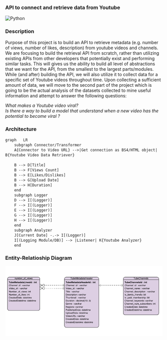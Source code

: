 ### API  to connect and retrieve data from Youtube
![Python](https://img.shields.io/badge/-Python-000?&logo=Python)

### Description

Purpose of this project is to build an API to retrieve metadata (e.g. number of views, number of likes, description) from youtube videos and channels. We are focusing to build the retrieval API from scratch, rather than utilizing existing APIs from other developers that potentially exist and performing similar tasks. This will gives us the ability to build all level of abstractions that we want for the API, from the smallest to the largest parts/modules. While (and after) building the API, we will also utilize it to collect data for a specific set of Youtube videos throughout time. Upon collecting a sufficient amount of data, we will move to the second part of the project which is going to be the actual analysis of the datasets collected to mine useful information and attempt to answer the following questions: 

_What makes a Youtube video viral?_ <br>
_Is there a way to build a model that understand when a new video has the potential to become viral ?_


### Architecture

```mermaid
graph   LR
    subgraph Connector/Transformer
    A{Connector to Video URL} -->|Get connection as BS4/HTML object| B{Youtube Video Data Retriever}
    
    B --> D[Title]
    B --> F[Views Count]
    B --> E[Likes/Dislikes]
    B --> G[Upload Date]
    B --> H[Duration]
    end
    subgraph Logger
    D --> I[(Logger)]
    F --> I[(Logger)]
    E --> I[(Logger)]
    G --> I[(Logger)]  
    H --> I[(Logger)]  
    end
    subgraph Analyzer
    J[Current Date] -.-> I[(Logger)]
    I[(Logging Module/DB)] --> |Listener| K{Youtube Analyzer}
    end
```

### Entity-Relatioship Diagram

<p align="center">
  <img src="/img/ERD_youtube.png" width="720" title="hover text">
</p>
